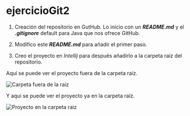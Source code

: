 # ejercicioGit2

1. Creación del repositorio en GutHub. Lo inicio con un ___README.md___ y el ___.gitignore___ default para Java que nos ofrece GitHub.

2. Modifico este ___README.md___ para añadir el primer paso.

3. Creo el proyecto en *Intellij* para después añadirlo a la carpeta raiz del repositorio.

Aquí se puede ver el proyecto fuera de la carpeta raíz.


![Carpeta fuera de la raiz](https://i.ibb.co/41VnJPZ/img1.png)

Y aqui se puede ver el proyecto ya en la carpeta raíz.


![Proyecto en la carpeta raiz](https://i.ibb.co/HG4HNcd/img2.png)
